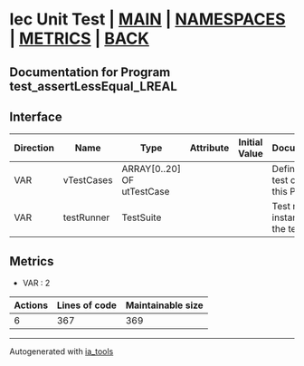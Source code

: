 # Iec Unit Test | [MAIN] | [NAMESPACES] | [METRICS] | [BACK]  

## Documentation for Program test_assertLessEqual_LREAL  

## Interface  

| Direction | Name | Type | Attribute | Initial Value | Documentation |
| --------- | ---- | ---- | --------- | ------------- | ------------- |
| VAR | vTestCases | ARRAY[0..20] OF utTestCase |  |  | Definition of all test cases for this POU |  
| VAR | testRunner | TestSuite |  |  | Test runner instance to run the tests |  


## Metrics  

- VAR : 2

| Actions | Lines of code | Maintainable size |
| ------- | ------------- | ----------------- |
| 6 | 367 | 369 |

---
Autogenerated with [ia_tools](https://github.com/tkucic/ia_tools)  

[MAIN]: ../../../../index.md
[NAMESPACES]: ../../nsList.md
[METRICS]: ../../../metrics.md
[BACK]: ../nsMain.md
